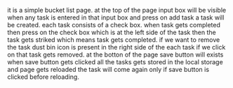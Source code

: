 it is a simple bucket list page.
at the top of the page input box will be visible when any task is entered in that input box and press on add task a task will be created.
each task consists of a check box.
when task gets completed then press on the check box which is at the left side of the task then the task gets striked which means task gets completed.
if we want to remove the task dust bin icon is present in the right side of the each task if we click on that task gets removed.
at the botton of the page save button will exists when save button gets clicked all the tasks gets stored in the local storage and page gets reloaded the task will come again only if save button is clicked before reloading.
